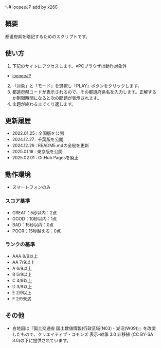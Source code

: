 ␛# loopeeJP
add by x260
## 概要
都道府県を暗記するためのスクリプトです。

## 使い方
1. 下記のサイトにアクセスします。※PCブラウザは動作対象外
* [loopeeJP](https://loopee.jp/)
2. 「対象」と「モード」を選択し「PLAY」ボタンをクリックします。
3. 都道府県コードが表示されるので、その都道府県名を入力します。正解するか制限時間になると次の問題が表示されます。
4. 出題が終わるまでくり返します。

## 更新履歴
* 2022.01.25 : 全国版を公開
* 2024.12.27 : 千葉版を公開
* 2024.12.29 : README.mdの全般を更新
* 2025.01.19 : 東京版を公開
* 2025.02.01 : GitHub Pagesを廃止

## 動作環境
* スマートフォンのみ

### スコア基準
* GREAT：5秒以内：2点
* GOOD：10秒以内：1点
* BAD：15秒以内：0点
* POOR：15秒越える：0点

### ランクの基準
* AAA  8/9以上
* AA 7/9以上
* A 6/9以上
* B 5/9以上
* C 4/9以上
* D 3/9以上
* E 2/9以上
* F 2/9未満

## その他
* 白地図は『国土交通省 国土数値情報(行政区域(N03)・湖沼(W09))』を改変したもので、クリエイティブ・コモンズ 表示-継承 3.0 非移植 (CC BY-SA 3.0)の下に提供されています。
